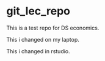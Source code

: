 # git_lec_repo
This is a test repo for DS economics.

This i changed on my laptop.


This i changed in rstudio. 



